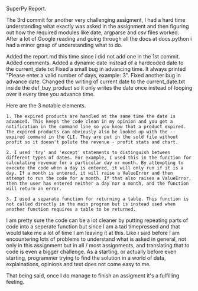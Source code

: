 SuperPy Report.

The 3rd commit for another very challenging assigment, I had a hard time understanding what exactly was asked in the assignment and then figuring out how the required modules like date, argparse and csv files worked.
After a lot of Google reading and going through all the docs at docs.python i had a minor grasp of understanding what to do.

Added the report.md this time since i did not add one in the 1st commit.
Added comments.
Added a dynamic date instead of a hardcoded date to the current_date.txt
Fixed a small bug in advancing time. It always printed "Please enter a valid number of days, example: 3".
Fixed another bug in advance date. Changed the writing of current date to the current_date.txt inside the def_buy_product so it only writes the date once instead of looping over it every time you advance time.

Here are the 3 notable elements.

    1. The expired products are handled at the same time the date is advanced. This keeps the code clean in my opinion and you get a notification in the command line so you know that a product expired. The expired products can obviously also be looked up with the --expired command in the CLI. They are put in the sold file without profit so it doesn't polute the revenue - profit stats and chart.

    2. I used 'try' and 'except' statements to distinguish between different types of dates. For example, I used this in the function for calculating revenue for a particular day or month. By attempting to execute the code when a day is entered, it will only run if it is a day. If a month is entered, it will raise a ValueError and then attempt to run the code for a month. If that also raises a ValueError, then the user has entered neither a day nor a month, and the function will return an error.

    3. I used a separate function for returning a table. This function is not called directly in the main program but is instead used when another function requires a table to be returned.

I am pretty sure the code can be a lot cleaner by putting repeating parts of code into a seperate function but since I am a tad timepressed and that would take me a lot of time I am leaving it at this.
Like i said before I am encountering lots of problems to understand what is asked in general, not only in this assignment but in all / most assignments, and translating that to code is even a bigger challenge. As a starting, or actually before even starting, programmer trying to find the solution in a world of data, explainations, opinions and text does not come easy to me.

That being said, once I do manage to finish an assigment it's a fulfilling feeling.
